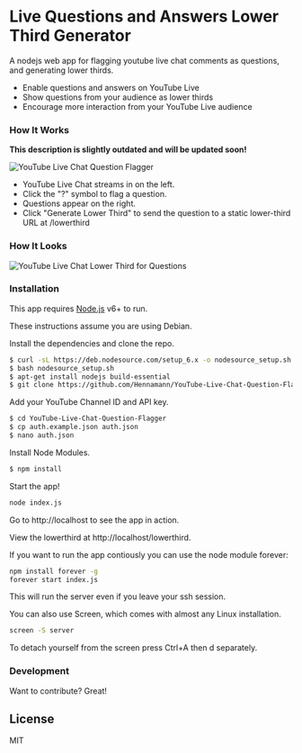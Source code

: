 # Live Questions and Answers Lower Third Generator

A nodejs web app for flagging youtube live chat comments as questions, and generating lower thirds.

  - Enable questions and answers on YouTube Live
  - Show questions from your audience as lower thirds
  - Encourage more interaction from your YouTube Live audience

### How It Works

**This description is slightly outdated and will be updated soon!**

![YouTube Live Chat Question Flagger](https://musicradiocreative-community.s3-eu-west-2.amazonaws.com/original/1X/7ffef9430b48907f8c6673a6b2c84339e7c47e05.gif)

* YouTube Live Chat streams in on the left.
* Click the "?" symbol to flag a question.
* Questions appear on the right.
* Click "Generate Lower Third" to send the question to a static lower-third URL at /lowerthird

### How It Looks

![YouTube Live Chat Lower Third for Questions](https://musicradiocreative-community.s3-eu-west-2.amazonaws.com/original/1X/ef34d75e879646d473eca1ff18a633a7c390912c.jpg)

### Installation

This app requires [Node.js](https://nodejs.org/) v6+ to run.

These instructions assume you are using Debian.

Install the dependencies and clone the repo.

```sh
$ curl -sL https://deb.nodesource.com/setup_6.x -o nodesource_setup.sh
$ bash nodesource_setup.sh
$ apt-get install nodejs build-essential
$ git clone https://github.com/Hennamann/YouTube-Live-Chat-Question-Flagger
```

Add your YouTube Channel ID and API key.

```sh
$ cd YouTube-Live-Chat-Question-Flagger
$ cp auth.example.json auth.json
$ nano auth.json
```

Install Node Modules.

```sh
$ npm install
```

Start the app!

```sh
node index.js
```

Go to http://localhost to see the app in action.

View the lowerthird at http://localhost/lowerthird.

If you want to run the app contiously you can use the node module forever:

```sh
npm install forever -g
forever start index.js
```

This will run the server even if you leave your ssh session. 

You can also use Screen, which comes with almost any Linux installation.

```sh
screen -S server
```
To detach yourself from the screen press Ctrl+A then d separately.

### Development

Want to contribute? Great!

License
----

MIT
